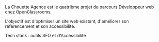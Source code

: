 La Chouette Agence est le quatrième projet du parcours Développeur web chez OpenClassrooms.

L'objectif est d'optimiser un site web existant, d'améliorer son référencement et son accessibilité.

Tech stack : outils SEO et d'Accessibilité
